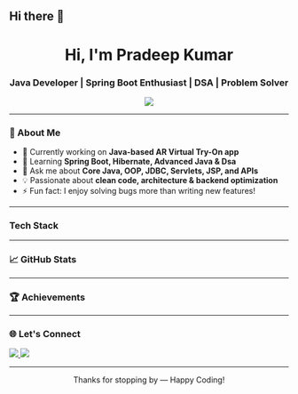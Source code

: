 ## Hi there 👋
<h1 align="center">Hi, I'm Pradeep Kumar</h1>
<h3 align="center">Java Developer | Spring Boot Enthusiast | DSA | Problem Solver</h3>

<p align="center">
  <img src="https://readme-typing-svg.herokuapp.com/?lines=Java+Developer;Spring+Boot+Lover;Android+Learner;Backend+Focused;Clean+Code+Advocate&center=true&width=500&height=45">
</p>

---

### 🚀 About Me
- 🔭 Currently working on **Java-based AR Virtual Try-On app**
- 🧠 Learning **Spring Boot, Hibernate, Advanced Java & Dsa**
- 💬 Ask me about **Core Java, OOP, JDBC, Servlets, JSP, and APIs**
- 💡 Passionate about **clean code, architecture & backend optimization**
- ⚡ Fun fact: I enjoy solving bugs more than writing new features!

---

###  Tech Stack
<p>
 
</p>

---

### 📈 GitHub Stats
<p align="center">
  
</p>

---

### 🏆 Achievements
<p align="center">
 
</p>

---

### 🌐 Let's Connect
<p>
  <a href="https://linkedin.com/in/yourprofile" target="_blank">
    <img src="https://img.shields.io/badge/LinkedIn-blue?style=flat&logo=linkedin&logoColor=white"/>
  </a>
  <a href="https://leetcode.com/u/Pradeepkumar8/ target="_blank">
    <img src="https://img.shields.io/badge/Leetcode-blue?style=flat&logo=leetcode&logoColor=white"/>
  </a>
</p>

---

<p align="center">Thanks for stopping by — Happy Coding!</p>

